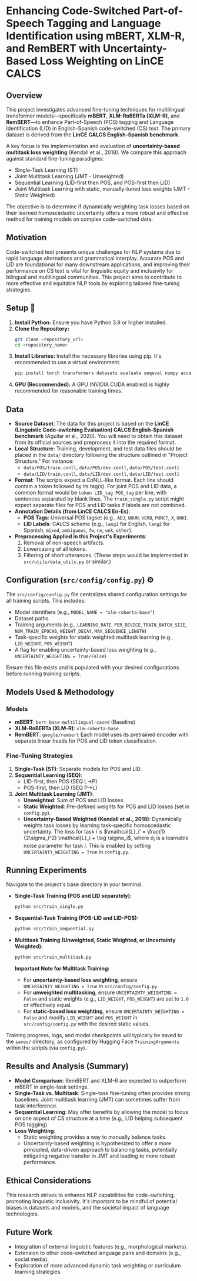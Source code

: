 # Enhancing Code-Switched Part-of-Speech Tagging and Language Identification using mBERT, XLM-R, and RemBERT with Uncertainty-Based Loss Weighting on LinCE CALCS

## Overview

This project investigates advanced fine-tuning techniques for multilingual transformer models—specifically **mBERT**, **XLM-RoBERTa (XLM-R)**, and **RemBERT**—to enhance Part-of-Speech (POS) tagging and Language Identification (LID) in English-Spanish code-switched (CS) text. The primary dataset is derived from the **LinCE CALCS English-Spanish benchmark**.

A key focus is the implementation and evaluation of **uncertainty-based multitask loss weighting** (Kendall et al., 2018). We compare this approach against standard fine-tuning paradigms:
* Single-Task Learning (ST)
* Joint Multitask Learning (JMT - Unweighted)
* Sequential Learning (LID-first then POS, and POS-first then LID)
* Joint Multitask Learning with static, manually-tuned loss weights (JMT - Static Weighted)

The objective is to determine if dynamically weighting task losses based on their learned homoscedastic uncertainty offers a more robust and effective method for training models on complex code-switched data.

## Motivation

Code-switched text presents unique challenges for NLP systems due to rapid language alternations and grammatical interplay. Accurate POS and LID are foundational for many downstream applications, and improving their performance on CS text is vital for linguistic equity and inclusivity for bilingual and multilingual communities. This project aims to contribute to more effective and equitable NLP tools by exploring tailored fine-tuning strategies.

## Setup 🔧

1.  **Install Python:** Ensure you have Python 3.9 or higher installed.
2.  **Clone the Repository:**
    ```bash
    git clone <repository_url>
    cd <repository_name>
    ```
3.  **Install Libraries:** Install the necessary libraries using pip. It's recommended to use a virtual environment.
    ```bash
    pip install torch transformers datasets evaluate seqeval numpy accelerate
    ```
4.  **GPU (Recommended):** A GPU (NVIDIA CUDA enabled) is highly recommended for reasonable training times.

## Data

* **Source Dataset**: The data for this project is based on the **LinCE (Linguistic Code-switching Evaluation) CALCS English-Spanish benchmark** (Aguilar et al., 2020). You will need to obtain this dataset from its official sources and preprocess it into the required format.
* **Local Structure**: Training, development, and test data files should be placed in the `data/` directory following the structure outlined in "Project Structure." For instance:
    * `data/POS/train.conll`, `data/POS/dev.conll`, `data/POS/test.conll`
    * `data/LID/train.conll`, `data/LID/dev.conll`, `data/LID/test.conll`
* **Format**: The scripts expect a CoNLL-like format. Each line should contain a token followed by its tag(s). For joint POS and LID data, a common format would be `token LID_tag POS_tag` per line, with sentences separated by blank lines. The `train_single.py` script might expect separate files for POS and LID tasks if labels are not combined.
* **Annotation Details (from LinCE CALCS En-Es)**:
    * **POS Tags**: Universal POS tagset (e.g., `ADJ`, `NOUN`, `VERB`, `PUNCT`, `X`, `UNK`).
    * **LID Labels**: CALCS scheme (e.g., `lang1` for English, `lang2` for Spanish, `mixed`, `ambiguous`, `fw`, `ne`, `unk`, `other`).
* **Preprocessing Applied in this Project's Experiments**:
    1.  Removal of non-speech artifacts.
    2.  Lowercasing of all tokens.
    3.  Filtering of short utterances.
    (These steps would be implemented in `src/utils/data_utils.py` or similar.)

## Configuration (`src/config/config.py`) ⚙️

The `src/config/config.py` file centralizes shared configuration settings for all training scripts. This includes:
* Model identifiers (e.g., `MODEL_NAME = "xlm-roberta-base"`)
* Dataset paths
* Training arguments (e.g., `LEARNING_RATE`, `PER_DEVICE_TRAIN_BATCH_SIZE`, `NUM_TRAIN_EPOCHS`, `WEIGHT_DECAY`, `MAX_SEQUENCE_LENGTH`)
* Task-specific weights for static weighted multitask learning (e.g., `LID_WEIGHT`, `POS_WEIGHT`)
* A flag for enabling uncertainty-based loss weighting (e.g., `UNCERTAINTY_WEIGHTING = True/False`)

Ensure this file exists and is populated with your desired configurations before running training scripts.

## Models Used & Methodology

### Models
* **mBERT**: `bert-base-multilingual-cased` (Baseline)
* **XLM-RoBERTa (XLM-R)**: `xlm-roberta-base`
* **RemBERT**: `google/rembert`
    Each model uses its pretrained encoder with separate linear heads for POS and LID token classification.

### Fine-Tuning Strategies
1.  **Single-Task (ST)**: Separate models for POS and LID.
2.  **Sequential Learning (SEQ)**:
    * LID-first, then POS (SEQ L->P)
    * POS-first, then LID (SEQ P->L)
3.  **Joint Multitask Learning (JMT)**:
    * **Unweighted**: Sum of POS and LID losses.
    * **Static Weighted**: Pre-defined weights for POS and LID losses (set in `config.py`).
    * **Uncertainty-Based Weighted (Kendall et al., 2018)**: Dynamically weights task losses by learning task-specific homoscedastic uncertainty. The loss for task $i$ is $\mathcal{L}_i' = \frac{1}{2\sigma_i^2} \mathcal{L}_i + \log \sigma_i$, where $\sigma_i$ is a learnable noise parameter for task $i$. This is enabled by setting `UNCERTAINTY_WEIGHTING = True` in `config.py`.

## Running Experiments

Navigate to the project's base directory in your terminal.

* **Single-Task Training (POS and LID separately):**
    ```bash
    python src/train_single.py
    ```

* **Sequential-Task Training (POS-LID and LID-POS):**
    ```bash
    python src/train_sequential.py
    ```

* **Multitask Training (Unweighted, Static Weighted, or Uncertainty Weighted):**
    ```bash
    python src/train_multitask.py
    ```
    **Important Note for Multitask Training:**
    * For **uncertainty-based loss weighting**, ensure `UNCERTAINTY_WEIGHTING = True` in `src/config/config.py`.
    * For **unweighted multitasking**, ensure `UNCERTAINTY_WEIGHTING = False` and static weights (e.g., `LID_WEIGHT`, `POS_WEIGHT`) are set to `1.0` or effectively equal.
    * For **static-based loss weighting**, ensure `UNCERTAINTY_WEIGHTING = False` and modify `LID_WEIGHT` and `POS_WEIGHT` in `src/config/config.py` with the desired static values.

Training progress, logs, and model checkpoints will typically be saved to the `saves/` directory, as configured by Hugging Face `TrainingArguments` within the scripts (via `config.py`).

## Results and Analysis (Summary)

* **Model Comparison**: RemBERT and XLM-R are expected to outperform mBERT in single-task settings.
* **Single-Task vs. Multitask**: Single-task fine-tuning often provides strong baselines. Joint multitask learning (JMT) can sometimes suffer from task interference.
* **Sequential Learning**: May offer benefits by allowing the model to focus on one aspect of CS structure at a time (e.g., LID helping subsequent POS tagging).
* **Loss Weighting**:
    * Static weighting provides a way to manually balance tasks.
    * Uncertainty-based weighting is hypothesized to offer a more principled, data-driven approach to balancing tasks, potentially mitigating negative transfer in JMT and leading to more robust performance.

## Ethical Considerations

This research strives to enhance NLP capabilities for code-switching, promoting linguistic inclusivity. It's important to be mindful of potential biases in datasets and models, and the societal impact of language technologies.

## Future Work

* Integration of external linguistic features (e.g., morphological markers).
* Extension to other code-switched language pairs and domains (e.g., social media).
* Exploration of more advanced dynamic task weighting or curriculum learning strategies.